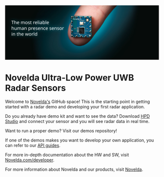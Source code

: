 ![Novelda Banner](https://github.com/novelda/.github/blob/main/profile/images/novelda_banner.svg)

# Novelda  Ultra-Low Power UWB Radar Sensors

Welcome to [Novelda's](https://novelda.com) GitHub space! This is the starting
point in getting started with a radar demo and developing your first radar
application. 

Do you already have demo kit and want to see the data? Download 
[HPD Studio](https://novelda.com/x4-demo-kit) and connect your sensor and you
will see radar data in real time. 

Want to run a proper demo? Visit our demos repository! 

If one of the demos makes you want to develop your own application, you can
refer to our [API guides](https://dev.novelda.com/getting_started/sw/ChipInterface.html).

For more in-depth documentation about the HW and SW, visit [Novelda.com/developer](https://novelda.com/developer).

For more information about Novelda and our products, visit [Novelda](https://novelda.com).

